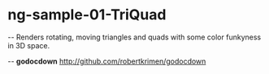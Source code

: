 # ng-sample-01-TriQuad
--
Renders rotating, moving triangles and quads with some color funkyness in 3D
space.

--
**godocdown** http://github.com/robertkrimen/godocdown
